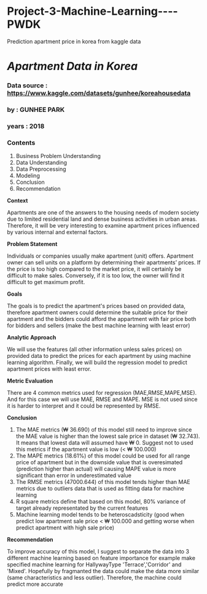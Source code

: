 # Project-3-Machine-Learning----PWDK
Prediction apartment price in korea from kaggle data 


# ***Apartment Data in Korea***
### Data source : https://www.kaggle.com/datasets/gunhee/koreahousedata
### by : GUNHEE PARK 
### years : 2018

### **Contents**




1. Business Problem Understanding
2. Data Understanding
3. Data Preprocessing
4. Modeling
5. Conclusion
6. Recommendation

**Context**

Apartments are one of the answers to the housing needs of modern society due to limited residential land and dense business activities in urban areas. Therefore, it will be very interesting to examine apartment prices influenced by various internal and external factors. 

**Problem Statement**

Individuals or companies usually make apartment (unit) offers. Apartment owner can sell units on a platform by determining their apartments’ prices. If the price is too high compared to the market price, it will certainly be difficult to make sales. Conversely, if it is too low, the owner will find it difficult to get maximum profit.

**Goals**

The goals is to predict the apartment's prices based on provided data, therefore apartment owners could determine the suitable price for their apartment and the bidders could afford the appartment with fair price both for bidders and sellers (make the best machine learning with least error)

**Analytic Approach**

We will use the features (all other information unless sales prices) on provided data to predict the prices for each apartment by using machine learning algorithm. Finally, we will build the regression model to predict apartment prices with least error.

**Metric Evaluation**

There are 4 common metrics used for regression (MAE,RMSE,MAPE,MSE). And for this case we will use MAE, RMSE and MAPE. MSE is not used since it is harder to interpret and it could be represented by RMSE. 


**Conclusion**
1. The MAE metrics (₩ 36.690) of this model still need to improve since the MAE value is higher than the lowest sale price in dataset (₩ 32.743). It means that lowest data will assumed have ₩ 0. Suggest not to used this metrics if the apartment value is low (< ₩ 100.000)
2. The MAPE metrics (18.61%) of this model could be used for all range price of apartment but in the downside value that is overesimated (prediction higher than actual) will causing MAPE value is more significant than error in underestimated value
3. The RMSE metrics (47000.644) of this model tends higher than MAE metrics due to outliers data that is used as fitting data for machine learning
4. R square metrics define that based on this model, 80% variance of target already representated by the current features
5. Machine learning model tends to be heteroscadsticity (good when predict low apartment sale price < ₩ 100.000 and getting worse when predict apartment with high sale price)

**Recommendation**

To improve accuracy of this model, I suggest to separate the data into 3 different machine learning based on feature importance for example make specified machine learning for HallywayType 'Terrace','Corridor' and 'Mixed'. Hopefully by fragmanted the data could make the data more similar (same characteristics and less outlier). Therefore, the machine could predict more accurate
